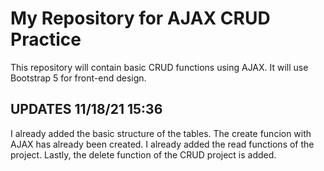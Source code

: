 # My Repository for AJAX CRUD Practice

This repository will contain basic CRUD functions using AJAX.
It will use Bootstrap 5 for front-end design.

## UPDATES 11/18/21 15:36

I already added the basic structure of the tables.
The create funcion with AJAX has already been created.
I already added the read functions of the project. 
Lastly, the delete function of the CRUD project is added.